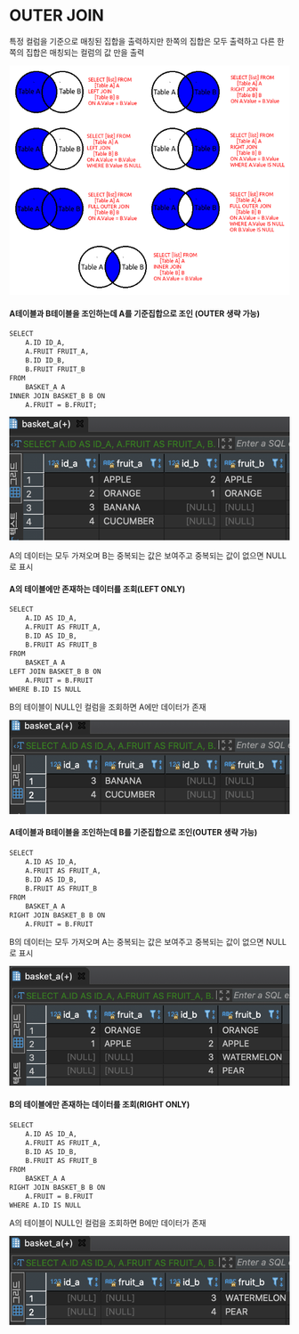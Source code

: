 # **OUTER JOIN**

특정 컬럼을 기준으로 매칭된 집합을 출력하지만 한쪽의 집합은 모두 출력하고 다른 한쪽의 집합은 매칭되는 컬럼의 값 만을 출력


![OUTER JOIN](./images/15_01.png)

#### A테이블과 B테이블을 조인하는데 A를 기준집합으로 조인 (OUTER 생략 가능)

```
SELECT
	A.ID ID_A,
	A.FRUIT FRUIT_A,
	B.ID ID_B,
	B.FRUIT FRUIT_B
FROM
	BASKET_A A
INNER JOIN BASKET_B B ON
	A.FRUIT = B.FRUIT;
```
![OUTER JOIN](./images/15_02.png)

A의 데이터는 모두 가져오며 B는 중복되는 값은 보여주고 중복되는 값이 없으면 NULL로 표시

#### A의 테이블에만 존재하는 데이터를 조회(LEFT ONLY)

```
SELECT
	A.ID AS ID_A,
	A.FRUIT AS FRUIT_A,
	B.ID AS ID_B,
	B.FRUIT AS FRUIT_B
FROM
	BASKET_A A
LEFT JOIN BASKET_B B ON
	A.FRUIT = B.FRUIT
WHERE B.ID IS NULL
```
B의 테이블이 NULL인 컬럼을 조회하면 A에만 데이터가 존재

![](./images/15_03.png)


#### A테이블과 B테이블을 조인하는데 B를 기준집합으로 조인(OUTER 생략 가능)
```
SELECT
	A.ID AS ID_A,
	A.FRUIT AS FRUIT_A,
	B.ID AS ID_B,
	B.FRUIT AS FRUIT_B
FROM
	BASKET_A A
RIGHT JOIN BASKET_B B ON
	A.FRUIT = B.FRUIT
```

B의 데이터는 모두 가져오며 A는 중복되는 값은 보여주고 중복되는 값이 없으면 NULL로 표시

![](./images/15_04.png)

#### B의 테이블에만 존재하는 데이터를 조회(RIGHT ONLY)
```
SELECT
	A.ID AS ID_A,
	A.FRUIT AS FRUIT_A,
	B.ID AS ID_B,
	B.FRUIT AS FRUIT_B
FROM
	BASKET_A A
RIGHT JOIN BASKET_B B ON
	A.FRUIT = B.FRUIT
WHERE A.ID IS NULL
```

A의 테이블이 NULL인 컬럼을 조회하면 B에만 데이터가 존재

![](./images/15_05.png)
